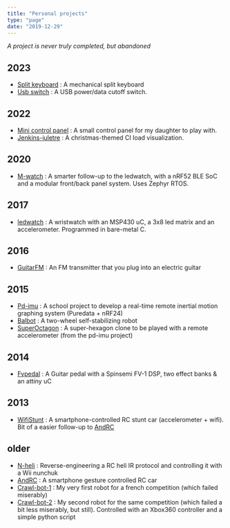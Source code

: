```yaml
---
title: "Personal projects"
type: "page"
date: "2019-12-29"
---
```


*A project is never truly completed, but abandoned*

## 2023
- [Split keyboard](../split-keyboard) : A mechanical split keyboard
- [Usb switch](../usb-switch) : A USB power/data cutoff switch.

## 2022
- [Mini control panel](../control-panel) : A small control panel for my daughter to play with.
- [Jenkins-juletre](../jenkins-juletre) : A christmas-themed CI load visualization.

## 2020
- [M-watch](../m-watch) : A smarter follow-up to the ledwatch, with a nRF52 BLE SoC and a modular front/back panel system. Uses Zephyr RTOS.

## 2017
- [ledwatch](../ledwatch) : A wristwatch with an MSP430 uC, a 3x8 led matrix and an accelerometer. Programmed in bare-metal C.

## 2016
- [GuitarFM](../guitarfm) : An FM transmitter that you plug into an electric guitar

## 2015
- [Pd-imu](../pd-imu) : A school project to develop a real-time remote inertial motion graphing system (Puredata + nRF24)
- [Balbot](../pd-imu/#balance-bot) : A two-wheel self-stabilizing robot
- [SuperOctagon](../pd-imu/#superoctagon) : A super-hexagon clone to be played with a remote accelerometer (from the pd-imu project)

## 2014
- [Fvpedal](../fvpedal) : A Guitar pedal with a Spinsemi FV-1 DSP, two effect banks & an attiny uC

## 2013
- [WifiStunt](https://www.instructables.com/id/WiFi-Stunt-Car/) : A smartphone-controlled RC stunt car (accelerometer + wifi). Bit of a easier follow-up to [AndRC](https://www.instructables.com/id/Android-RC-Car/)

## older

- [N-heli](https://www.instructables.com/id/Nunchuk-controlled-Helicopter/) : Reverse-engineering a RC heli IR protocol and controlling it with a Wii nunchuk
- [AndRC](https://www.instructables.com/id/Android-RC-Car/) : A smartphone gesture controlled RC car
- [Crawl-bot-1](../crawlbot1) : My very first robot for a french competition (which failed miserably)
- [Crawl-bot-2](https://www.instructables.com/id/Joystick-controlled-Robot/) : My second robot for the same competition (which failed a bit less miserably, but still). Controlled with an Xbox360 controller and a simple python script


